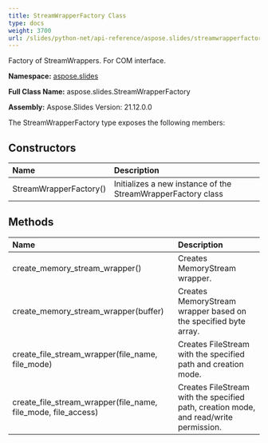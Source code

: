 ```yaml
---
title: StreamWrapperFactory Class
type: docs
weight: 3700
url: /slides/python-net/api-reference/aspose.slides/streamwrapperfactory/
---
```


Factory of StreamWrappers. For COM interface.

**Namespace:** [aspose.slides](/slides/python-net/api-reference/aspose.slides/)

**Full Class Name:** aspose.slides.StreamWrapperFactory

**Assembly:**  Aspose.Slides Version: 21.12.0.0

The StreamWrapperFactory type exposes the following members:
## **Constructors**
|**Name**|**Description**|
| :- | :- |
|StreamWrapperFactory()|Initializes a new instance of the StreamWrapperFactory class|
## **Methods**
|**Name**|**Description**|
| :- | :- |
|create_memory_stream_wrapper()|Creates MemoryStream wrapper.|
|create_memory_stream_wrapper(buffer)|Creates MemoryStream wrapper based on the specified byte array.|
|create_file_stream_wrapper(file_name, file_mode)|Creates FileStream with the specified path and creation mode.|
|create_file_stream_wrapper(file_name, file_mode, file_access)|Creates FileStream with the specified path, creation mode, and read/write permission.|
